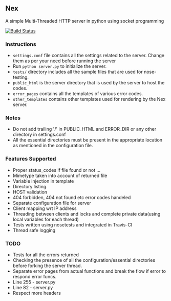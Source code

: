 ## Nex
A simple Multi-Threaded HTTP server in python using socket programming

[![Build Status](https://travis-ci.com/pinkeshbadjatiya/Nex.svg?token=qJ4qdp1jw54BTny2oTYq&branch=master)](https://travis-ci.com/pinkeshbadjatiya/Nex)


### Instructions
- `settings.conf` file contains all the settings related to the server. Change them as per your need before running the server
- Run `python server.py` to initialize the server.
- `tests/` directory includes all the sample files that are used for nose-testing.
- `public_html` is the server directory that is used by the server to host the codes.
- `error_pages` contains all the templates of various error codes.
- `other_templates` contains other templates used for rendering by the Nex server.




### Notes
- Do not add trailing '/' in PUBLIC_HTML and ERROR_DIR or any other directory in settings.conf
- All the essential directories must be present in the appropriate location as mentioned in the configuration file.


### Features Supported
- Proper status_codes if file found or not ...
- Mimetype taken into account of returned file
- Variable injection in template
- Directory listing.
- HOST validation
- 404 forbidden, 404 not found etc error codes handeled
- Separate configuration file for server  
- Client mapping wrt IP address
- Threading between clients and locks and complete private data(using local variables for each thread)
- Tests written using nosetests and integrated in Travis-CI
- Thread safe logging

### TODO
- Tests for all the errors returned
- Checking the presence of all the configuration/essential directories before forking the server thread.
- Separate error pages from actual functions and break the flow if error to respond error funcs.
- Line 255  - server.py
- Line 82 - server.py
- Respect more headers
